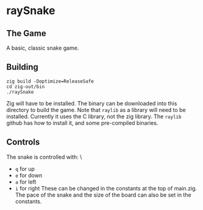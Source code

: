 # raySnake

## The Game

A basic, classic snake game.

## Building

```
zig build -Doptimize=ReleaseSafe
cd zig-out/bin
./raySnake
```

Zig will have to be installed. The binary can be downloaded into this directory to build the game.
Note that `raylib` as a library will need to be installed. Currently it uses the C library, not the zig library. The `raylib` github has how to install it, and some pre-compiled binaries.

## Controls

The snake is controlled with: \
- `q` for up
- `e` for down
- `a` for left
- `i` for right
These can be changed in the constants at the top of main.zig. \
The pace of the snake and the size of the board can also be set in the constants.




